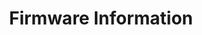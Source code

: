 ---
tag: m1005
codes:
- M1005
title: Firmware Information
long:
- Multiple line string representing the firmware version.
examples:
- code: M1005
- pre: Output
  code:
  - Marlin SM2-4.4.7
  - 'Compiled: Jan  6 2022, 11:39:17'
  - 'PACKAGE: Snapmaker_VSM2-4.4.7'
  - 'Module Ver:'
  - 'Module 0x0031FF3A: v1.11.4'
---